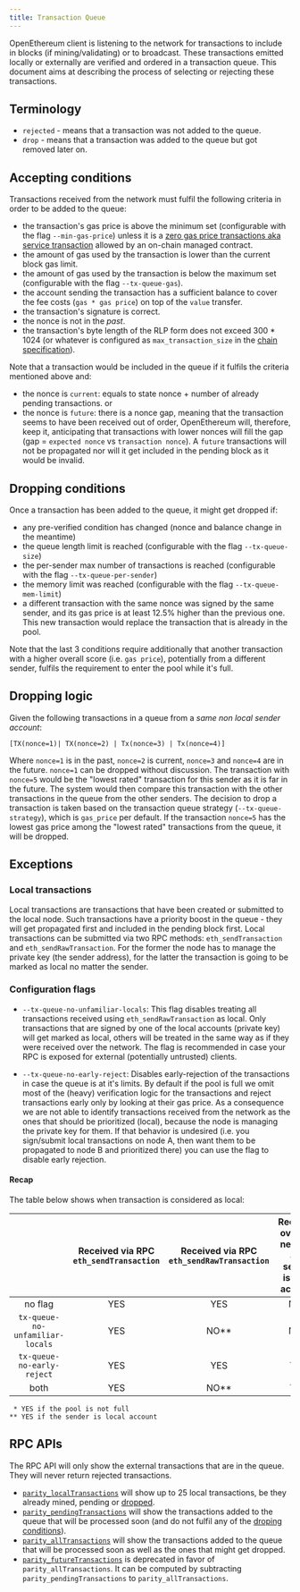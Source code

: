 ```yaml
---
title: Transaction Queue
---
```


OpenEthereum client is listening to the network for transactions to include in blocks (if mining/validating) or to broadcast. These transactions emitted locally or externally are verified and ordered in a transaction queue. This document aims at describing the process of selecting or rejecting these transactions.

## Terminology
- `rejected` - means that a transaction was not added to the queue.
- `drop` - means that a transaction was added to the queue but got removed later on.

## Accepting conditions

Transactions received from the network must fulfil the following criteria in order to be added to the queue:
- the transaction's gas price is above the minimum set (configurable with the flag `--min-gas-price`) unless it is a [zero gas price transactions aka service transaction](Permissioning#gas-price) allowed by an on-chain managed contract.
- the amount of gas used by the transaction is lower than the current block gas limit.
- the amount of gas used by the transaction is below the maximum set (configurable with the flag `--tx-queue-gas`).
- the account sending the transaction has a sufficient balance to cover the fee costs (`gas * gas price`) on top of the `value` transfer.
- the transaction's signature is correct.
- the nonce is not in the *past*.
- the transaction's byte length of the RLP form does not exceed 300 * 1024 (or whatever is configured as `max_transaction_size` in the [chain specification](Chain-specification)).

Note that a transaction would be included in the queue if it fulfils the criteria mentioned above and:
- the nonce is `current`: equals to state nonce + number of already pending transactions.
or
- the nonce is `future`: there is a nonce gap, meaning that the transaction seems to have been received out of order, OpenEthereum will, therefore, keep it, anticipating that transactions with lower nonces will fill the gap (gap = `expected nonce` vs `transaction nonce`). A `future` transactions will not be propagated nor will it get included in the pending block as it would be invalid.

## Dropping conditions
Once a transaction has been added to the queue, it might get dropped if:
- any pre-verified condition has changed (nonce and balance change in the meantime)
- the queue length limit is reached (configurable with the flag `--tx-queue-size`)
- the per-sender max number of transactions is reached (configurable with the flag `--tx-queue-per-sender`)
- the memory limit was reached (configurable with the flag `--tx-queue-mem-limit`)
- a different transaction with the same nonce was signed by the same sender, and its gas price is at least 12.5% higher than the previous one. This new transaction would replace the transaction that is already in the pool.

Note that the last 3 conditions require additionally that another transaction with a higher overall score (i.e. `gas price`), potentially from a different sender, fulfils the requirement to enter the pool while it's full.

## Dropping logic
Given the following transactions in a queue from a *same non local sender account*:

`[TX(nonce=1)| TX(nonce=2) | Tx(nonce=3) | Tx(nonce=4)]`

Where `nonce=1` is in the past, `nonce=2` is current, `nonce=3` and `nonce=4` are in the future.
`nonce=1` can be dropped without discussion. The transaction with `nonce=5` would be the "lowest rated" transaction for this sender as it is far in the future. The system would then compare this transaction with the other transactions in the queue from the other senders. The decision to drop a transaction is taken based on the transaction queue strategy (`--tx-queue-strategy`), which is  `gas_price` per default. If the transaction `nonce=5` has the lowest gas price among the "lowest rated" transactions from the queue, it will be dropped.

## Exceptions

### Local transactions
Local transactions are transactions that have been created or submitted to the local node. Such transactions have a priority boost in the queue - they will get propagated first and included in the pending block first.
Local transactions can be submitted via two RPC methods: `eth_sendTransaction` and `eth_sendRawTransaction`. For the former the node has to manage the private key (the sender address), for the latter the transaction is going to be marked as local no matter the sender.

### Configuration flags
- `--tx-queue-no-unfamiliar-locals`: This flag disables treating all transactions received using `eth_sendRawTransaction` as local. Only transactions that are signed by one of the local accounts (private key) will get marked as local, others will be treated in the same way as if they were received over the network.
The flag is recommended in case your RPC is exposed for external (potentially untrusted) clients.

- `--tx-queue-no-early-reject`: Disables early-rejection of the transactions in case the queue is at it's limits. By default if the pool is full we omit most of the (heavy) verification logic for the transactions and reject transactions early only by looking at their gas price. As a consequence we are not able to identify transactions received from the network as the ones that should be prioritized (local), because the node is managing the private key for them. If that behavior is undesired (i.e. you sign/submit local transactions on node A, then want them to be propagated to node B and prioritized there) you can use the flag to disable early rejection.

#### Recap
The table below shows when transaction is considered as local:

|                                 	|  Received via RPC `eth_sendTransaction`  	|  Received via RPC `eth_sendRawTransaction` 	|   Received over the network   and sender is local account  	|
|:-------------------------------:	|:----------------------------------------:	|:------------------------------------------:	|:----------------------------------------------------------:	|
| no flag                         	|                    YES                   	|                     YES                    	|                             NO*                            	|
| `tx-queue-no-unfamiliar-locals` 	|                    YES                   	|                    NO**                    	|                             NO*                            	|
| `tx-queue-no-early-reject`        	|                    YES                   	|                     YES                    	|                             YES                            	|
| both                            	|                    YES                   	|                    NO**                    	|                             YES                            	|

```
 * YES if the pool is not full
** YES if the sender is local account
```

## RPC APIs

The RPC API will only show the external transactions that are in the queue. They will never return rejected transactions. 
- [`parity_localTransactions`](JSONRPC-parity-module#parity_localtransactions) will show up to 25 local transactions, be they already mined, pending or [dropped](#dropping-conditions).
- [`parity_pendingTransactions`](JSONRPC-parity-module#parity_pendingtransactions) will show the transactions added to the queue that will be processed soon (and do not fulfil any of the [droping conditions](#dropping-conditions)).
- [`parity_allTransactions`](/JSONRPC-parity-module#parity_alltransactions) will show the transactions added to the queue that will be processed soon as well as the ones that might get dropped.
- [`parity_futureTransactions`](JSONRPC-parity-module#parity_futuretransactions) is deprecated in favor of `parity_allTransactions`. It can be computed by subtracting `parity_pendingTransactions` to `parity_allTransactions`.
